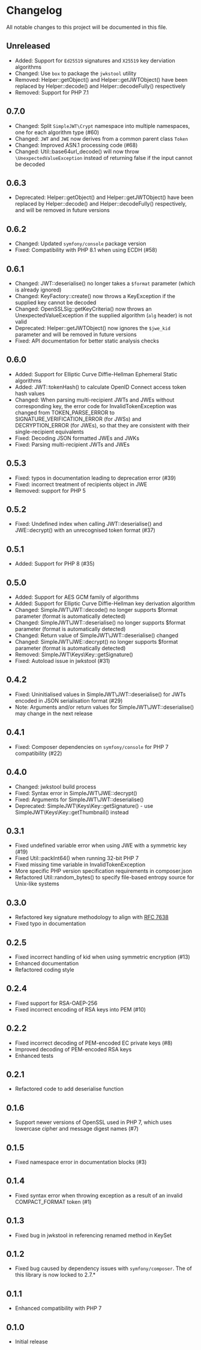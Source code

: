 # Changelog

All notable changes to this project will be documented in this file.

## Unreleased

- Added: Support for `Ed25519` signatures and `X25519` key derviation
  algorithms
- Changed: Use `box` to package the `jwkstool` utility
- Removed: Helper::getObject() and Helper::getJWTObject() have been
  replaced by Helper::decode() and Helper::decodeFully() respectively
- Removed: Support for PHP 7.1

## 0.7.0

- Changed: Split `SimpleJWT\Crypt` namespace into multiple namespaces, one
  for each algorithm type (#60)
- Changed: `JWT` and `JWE` now derives from a common parent class `Token`
- Changed: Improved ASN.1 processing code (#68)
- Changed: Util::base64url_decode() will now throw
  `\UnexpectedValueException` instead of returning false if the input
  cannot be decoded

## 0.6.3

- Deprecated: Helper::getObject() and Helper::getJWTObject() have been
  replaced by Helper::decode() and Helper::decodeFully() respectively,
  and will be removed in future versions

## 0.6.2

- Changed: Updated `symfony/console` package version
- Fixed: Compatibility with PHP 8.1 when using ECDH (#58)

## 0.6.1

- Changed: JWT::deserialise() no longer takes a `$format` parameter (which
  is already ignored)
- Changed: KeyFactory::create() now throws a KeyException if the supplied key
  cannot be decoded
- Changed: OpenSSLSig::getKeyCriteria() now throws an UnexpectedValueException
  if the supplied algorithm (`alg` header) is not valid
- Deprecated: Helper::getJWTObject() now ignores the `$jwe_kid` parameter
  and will be removed in future versions
- Fixed: API documentation for better static analysis checks

## 0.6.0

- Added: Support for Elliptic Curve Diffie-Hellman Ephemeral Static algorithms
- Added: JWT::tokenHash() to calculate OpenID Connect access token hash values
- Changed: When parsing multi-recipient JWTs and JWEs without corresponding
  key, the error code for InvalidTokenException was changed from
  TOKEN_PARSE_ERROR to SIGNATURE_VERIFICATION_ERROR (for JWSs) and
  DECRYPTION_ERROR (for JWEs), so that they are consistent with their
  single-recipient equivalents
- Fixed: Decoding JSON formatted JWEs and JWKs
- Fixed: Parsing multi-recipient JWTs and JWEs

## 0.5.3

- Fixed: typos in documentation leading to deprecation error (#39)
- Fixed: incorrect treatment of recipients object in JWE
- Removed: support for PHP 5

## 0.5.2

- Fixed: Undefined index when calling JWT::deserialise() and
  JWE::decrypt() with an unrecognised token format (#37)

## 0.5.1

- Added: Support for PHP 8 (#35)

## 0.5.0

- Added: Support for AES GCM family of algorithms
- Added: Support for Elliptic Curve Diffie-Hellman key derivation
  algorithm
- Changed: SimpleJWT\JWT::decode() no longer supports $format parameter
  (format is automatically detected)
- Changed: SimpleJWT\JWT::deserialise() no longer supports $format parameter
  (format is automatically detected)
- Changed: Return value of SimpleJWT\JWT::deserialise() changed
- Changed: SimpleJWT\JWE::decrypt() no longer supports $format parameter
  (format is automatically detected)
- Removed: SimpleJWT\Keys\Key::getSignature()
- Fixed: Autoload issue in jwkstool (#31)

## 0.4.2

- Fixed: Uninitialised values in SimpleJWT\JWT::deserialise() for JWTs encoded
  in JSON serialisation format (#29)
- Note: Arguments and/or return values for SimpleJWT\JWT::deserialise() may change
  in the next release

## 0.4.1

- Fixed: Composer dependencies on `symfony/console` for PHP 7 compatibility
  (#22)

## 0.4.0

- Changed: jwkstool build process
- Fixed: Syntax error in SimpleJWT\JWE::decrypt()
- Fixed: Arguments for SimpleJWT\JWT::deserialise()
- Deprecated: SimpleJWT\Keys\Key::getSignature() - use 
   SimpleJWT\Keys\Key::getThumbnail() instead

## 0.3.1

- Fixed undefined variable error when using JWE with a symmetric key (#19)
- Fixed Util::packInt64() when running 32-bit PHP 7
- Fixed missing time variable in InvalidTokenException
- More specific PHP version specification requirements in composer.json
- Refactored Util::random_bytes() to specify file-based entropy source
  for Unix-like systems

## 0.3.0

- Refactored key signature methodology to align with
  [RFC 7638](https://tools.ietf.org/html/rfc7638)
- Fixed typo in documentation

## 0.2.5

- Fixed incorrect handling of kid when using symmetric encryption (#13)
- Enhanced documentation
- Refactored coding style

## 0.2.4

- Fixed support for RSA-OAEP-256
- Fixed incorrect encoding of RSA keys into PEM (#10)

## 0.2.2

- Fixed incorrect decoding of PEM-encoded EC private keys (#8)
- Improved decoding of PEM-encoded RSA keys
- Enhanced tests

## 0.2.1

- Refactored code to add deserialise function

## 0.1.6

- Support newer versions of OpenSSL used in PHP 7, which uses lowercase
  cipher and message digest names (#7)

## 0.1.5

- Fixed namespace error in documentation blocks (#3)

## 0.1.4

- Fixed syntax error when throwing exception as a result of an invalid
  COMPACT_FORMAT token (#1)

## 0.1.3

- Fixed bug in jwkstool in referencing renamed method in KeySet

## 0.1.2

- Fixed bug caused by dependency issues with `symfony/composer`.  The   of this library is now locked to 2.7.*

## 0.1.1

- Enhanced compatibility with PHP 7

## 0.1.0

- Initial release
